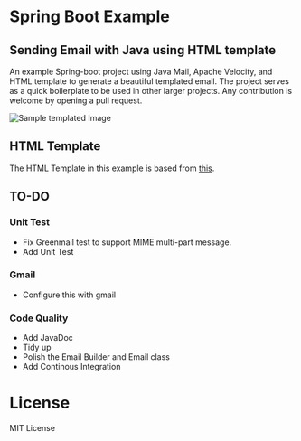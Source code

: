# Spring Boot Example

## Sending Email with Java using HTML template

An example Spring-boot project using Java Mail, Apache Velocity, and HTML template to generate a beautiful templated email. The project serves as a quick boilerplate to be used in other larger projects. Any contribution is welcome by opening a pull request.

![Sample templated Image](https://user-images.githubusercontent.com/15963/29055956-8dcca38e-7bb4-11e7-8a86-7b056ebf673d.png)

## HTML Template

The HTML Template in this example is based from [this](https://github.com/leemunroe/responsive-html-email-template).

## TO-DO

### Unit Test
- Fix Greenmail test to support MIME multi-part message.
- Add Unit Test

### Gmail
- Configure this with gmail

### Code Quality
- Add JavaDoc
- Tidy up
- Polish the Email Builder and Email class
- Add Continous Integration

# License

MIT License